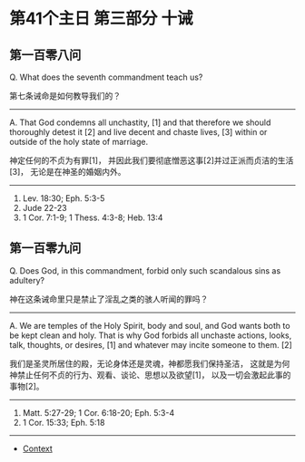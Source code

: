 # 第41个主日 第三部分 十诫

## 第一百零八问

Q. What does the seventh commandment teach us?

第七条诫命是如何教导我们的？

---

A. That God condemns all unchastity, [1]
and that therefore we should thoroughly detest it [2]
and live decent and chaste lives, [3]
within or outside of the holy state of marriage.

神定任何的不贞为有罪[1]，
并因此我们要彻底憎恶这事[2]并过正派而贞洁的生活[3]，
无论是在神圣的婚姻内外。

---

1. Lev. 18:30; Eph. 5:3-5
2. Jude 22-23
3. 1 Cor. 7:1-9; 1 Thess. 4:3-8; Heb. 13:4

## 第一百零九问

Q. Does God, in this commandment,
forbid only such scandalous sins as adultery?

神在这条诫命里只是禁止了淫乱之类的骇人听闻的罪吗？

---

A. We are temples of the Holy Spirit, body and soul,
and God wants both to be kept clean and holy.
That is why God forbids
all unchaste actions, looks, talk, thoughts, or desires, [1]
and whatever may incite someone to them. [2]

我们是圣灵所居住的殿，无论身体还是灵魂，神都愿我们保持圣洁，
这就是为何神禁止任何不贞的行为、观看、谈论、思想以及欲望[1]，
以及一切会激起此事的事物[2]。

---

1. Matt. 5:27-29; 1 Cor. 6:18-20; Eph. 5:3-4
2. 1 Cor. 15:33; Eph. 5:18

----

* [Context](./welcome)